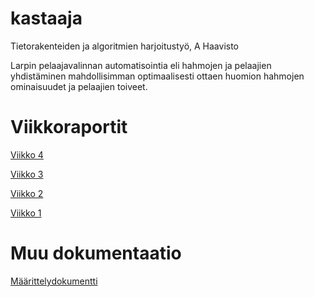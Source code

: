 # kastaaja
Tietorakenteiden ja algoritmien harjoitustyö, A Haavisto

Larpin pelaajavalinnan automatisointia eli hahmojen ja pelaajien yhdistäminen mahdollisimman optimaalisesti ottaen huomion hahmojen ominaisuudet ja pelaajien toiveet.

# Viikkoraportit
[Viikko 4](https://github.com/ahaavisto/kastaaja/blob/master/kastaaja/dokumentaatio/viikkoraportti%204.md)

[Viikko 3](https://github.com/ahaavisto/kastaaja/blob/master/kastaaja/dokumentaatio/viikkoraportti%203.md)

[Viikko 2](https://github.com/ahaavisto/kastaaja/blob/master/kastaaja/dokumentaatio/viikkoraportti%202.md)

[Viikko 1](https://github.com/ahaavisto/kastaaja/blob/master/kastaaja/dokumentaatio/viikkoraportti%201.md)

# Muu dokumentaatio

[Määrittelydokumentti](https://github.com/ahaavisto/kastaaja/blob/master/kastaaja/dokumentaatio/määrittelydokumentti.md)

